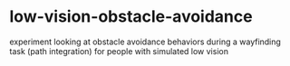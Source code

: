 # low-vision-obstacle-avoidance
experiment looking at obstacle avoidance behaviors during a wayfinding task (path integration) for people with simulated low vision
